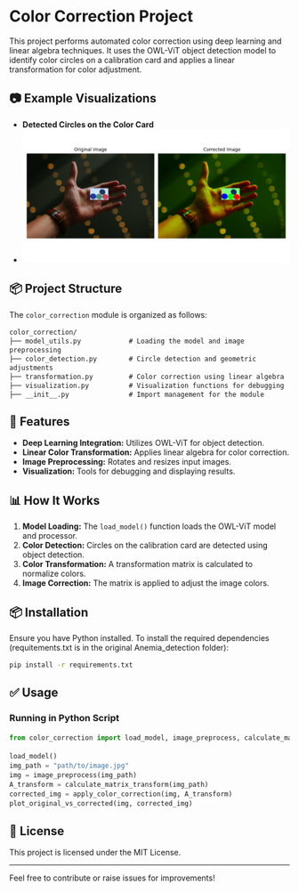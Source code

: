 # Color Correction Project

This project performs automated color correction using deep learning and linear algebra techniques. It uses the OWL-ViT object detection model to identify color circles on a calibration card and applies a linear transformation for color adjustment.

## 📷 Example Visualizations
- **Detected Circles on the Color Card**
- ![**Original vs. Corrected Image Comparison**](original_and_corrected_image_demo.png)

## 📦 Project Structure
The `color_correction` module is organized as follows:
```
color_correction/
├── model_utils.py            # Loading the model and image preprocessing
├── color_detection.py        # Circle detection and geometric adjustments
├── transformation.py         # Color correction using linear algebra
├── visualization.py          # Visualization functions for debugging
├── __init__.py               # Import management for the module
```

## 🚀 Features
- **Deep Learning Integration:** Utilizes OWL-ViT for object detection.
- **Linear Color Transformation:** Applies linear algebra for color correction.
- **Image Preprocessing:** Rotates and resizes input images.
- **Visualization:** Tools for debugging and displaying results.

## 📊 How It Works
1. **Model Loading:** The `load_model()` function loads the OWL-ViT model and processor.
2. **Color Detection:** Circles on the calibration card are detected using object detection.
3. **Color Transformation:** A transformation matrix is calculated to normalize colors.
4. **Image Correction:** The matrix is applied to adjust the image colors.

## 📦 Installation
Ensure you have Python installed. To install the required dependencies (requitements.txt is in the original Anemia_detection folder):
```bash
pip install -r requirements.txt
```

## ✅ Usage
### Running in Python Script
```python
from color_correction import load_model, image_preprocess, calculate_matrix_transform, apply_color_correction, plot_original_vs_corrected

load_model()
img_path = "path/to/image.jpg"
img = image_preprocess(img_path)
A_transform = calculate_matrix_transform(img_path)
corrected_img = apply_color_correction(img, A_transform)
plot_original_vs_corrected(img, corrected_img)
```

## 📄 License
This project is licensed under the MIT License.

---
Feel free to contribute or raise issues for improvements!
